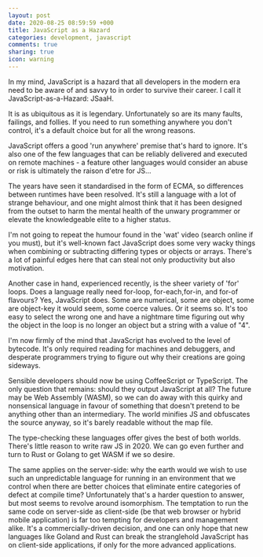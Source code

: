 ```yaml
---
layout: post
date: 2020-08-25 08:59:59 +000
title: JavaScript as a Hazard
categories: development, javascript
comments: true
sharing: true
icon: warning
---
```


In my mind, JavaScript is a hazard that all developers in the modern era need to be aware of and savvy to in order to survive their career. I call it JavaScript-as-a-Hazard: JSaaH.

It is as ubiquitous as it is legendary. Unfortunately so are its many faults, failings, and follies. If you need to run something anywhere you don't control, it's a default choice but for all the wrong reasons.

JavaScript offers a good 'run anywhere' premise that's hard to ignore. It's also one of the few languages that can be reliably delivered and executed on remote machines - a feature other languages would consider an abuse or risk is ultimately the raison d'etre for JS...

The years have seen it standardised in the form of ECMA, so differences between runtimes have been resolved. It's still a language with a lot of strange behaviour, and one might almost think that it has been designed from the outset to harm the mental health of the unwary programmer or elevate the knowledgeable elite to a higher status. 

I'm not going to repeat the humour found in the 'wat' video (search online if you must), but it's well-known fact JavaScript does some very wacky things when combining or subtracting differing types or objects or arrays. There's a lot of painful edges here that can steal not only productivity but also motivation. 

Another case in hand, experienced recently, is the sheer variety of 'for' loops. Does a language really need for-loop, for-each,for-in, and for-of flavours? Yes, JavaScript does. Some are numerical, some are object, some are object-key it would seem, some coerce values. Or it seems so. It's too easy to select the wrong one and have a nightmare time figuring out why the object in the loop is no longer an object but a string with a value of "4".

I'm now firmly of the mind that JavaScript has evolved to the level of bytecode. It's only required reading for machines and debuggers, and desperate programmers trying to figure out why their creations are going sideways.

Sensible developers should now be using CoffeeScript or TypeScript. The only question that remains: should they output JavaScript at all? The future may be Web Assembly (WASM), so we can do away with this quirky and nonsensical language in favour of something that doesn't pretend to be anything other than an intermediary. The world minifies JS and obfuscates the source anyway, so it's barely readable without the map file. 

The type-checking these languages offer gives the best of both worlds. There's little reason to write raw JS in 2020. We can go even further and turn to Rust or Golang to get WASM if we so desire. 

The same applies on the server-side: why the earth would we wish to use such an unpredictable language for running in an environment that we control when there are better choices that eliminate entire categories of defect at compile time? Unfortunately that's a harder question to answer, but most seems to revolve around isomorphism. The temptation to run the same code on server-side as client-side (be that web browser or hybrid mobile application) is far too tempting for developers and management alike. It's a commercially-driven decision, and one can only hope that new languages like Goland and Rust can break the stranglehold JavaScript has on client-side applications, if only for the more advanced applications.
